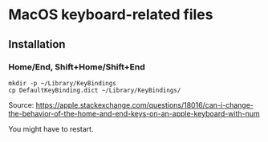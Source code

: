 # MacOS keyboard-related files

## Installation

### Home/End, Shift+Home/Shift+End

```
mkdir -p ~/Library/KeyBindings
cp DefaultKeyBinding.dict ~/Library/KeyBindings/
```

Source: https://apple.stackexchange.com/questions/18016/can-i-change-the-behavior-of-the-home-and-end-keys-on-an-apple-keyboard-with-num

You might have to restart.
